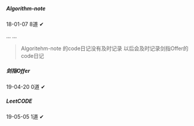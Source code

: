 ##### Algorithm-note
18-01-07 8道 ✔

... ...
> Algoritehm-note 的code日记没有及时记录
> 以后会及时记录剑指Offer的code日记
##### 剑指Offer
19-04-20 0道 ✔

##### LeetCODE
19-05-05 1道 ✔
